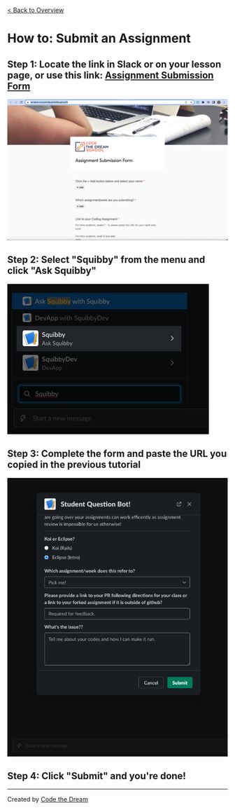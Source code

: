 [< Back to Overview](../../README.md)

# How to: Submit an Assignment

## Step 1: Locate the link in Slack or on your lesson page, or use this link: [Assignment Submission Form](https://airtable.com/shrBpqHbS6wgInoF9)

![Submit Assignment: Step 1](../assets/submit-assignment/assignment-sub-form.png)

## Step 2: Select "Squibby" from the menu and click "Ask Squibby"

![Submit Assignment: Step 2](../assets/submit-assignment/step-2.png)

## Step 3: Complete the form and paste the URL you copied in the previous tutorial

![Submit Assignment: Step 3](../assets/submit-assignment/step-3.png)

## Step 4: Click "Submit" and you're done!

---

Created by [Code the Dream](https://www.codethedream.org)
